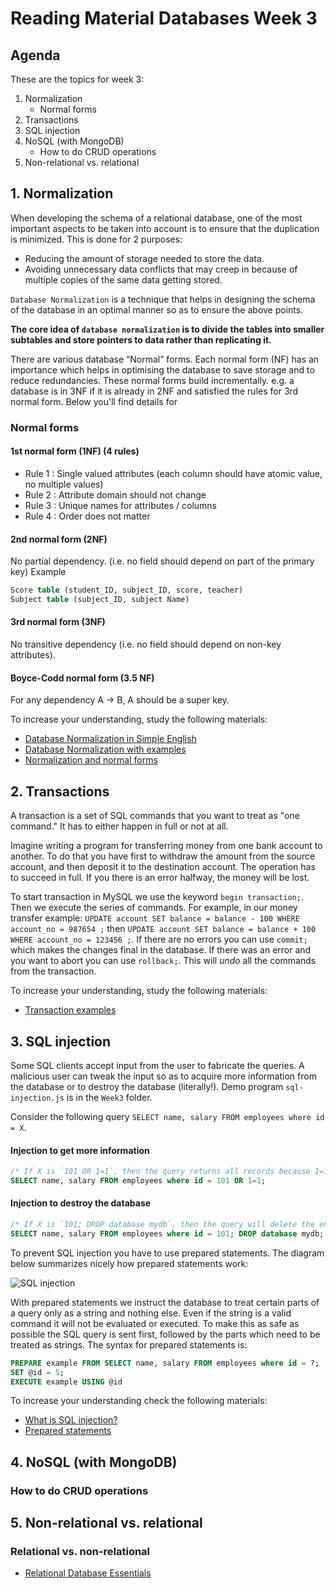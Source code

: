 # Reading Material Databases Week 3

## Agenda

These are the topics for week 3:

1. Normalization
   - Normal forms
2. Transactions
3. SQL injection
4. NoSQL (with MongoDB)
   - How to do CRUD operations
5. Non-relational vs. relational

## 1. Normalization

When developing the schema of a relational database, one of the most important aspects to be taken into account is to ensure that the duplication is minimized. This is done for 2 purposes:

- Reducing the amount of storage needed to store the data.
- Avoiding unnecessary data conflicts that may creep in because of multiple copies of the same data getting stored.

`Database Normalization` is a technique that helps in designing the schema of the database in an optimal manner so as to ensure the above points.

**The core idea of `database normalization` is to divide the tables into smaller subtables and store pointers to data rather than replicating it.**

There are various database “Normal” forms. Each normal form (NF) has an importance which helps in optimising the database to save storage and to reduce redundancies. These normal forms build incrementally. e.g. a database is in 3NF if it is already in 2NF and satisfied the rules for 3rd normal form. Below you'll find details for 

### Normal forms

#### 1st normal form (1NF) (4 rules)

- Rule 1 : Single valued attributes (each column should have atomic value, no multiple values)
- Rule 2 : Attribute domain should not change
- Rule 3 : Unique names for attributes / columns
- Rule 4 : Order does not matter

#### 2nd normal form (2NF)

No partial dependency. (i.e. no field should depend on part of the primary key)
Example

```sql
Score table (student_ID, subject_ID, score, teacher)
Subject table (subject_ID, subject Name)
```

#### 3rd normal form (3NF)

No transitive dependency (i.e. no field should depend on non-key attributes).

#### Boyce-Codd normal form (3.5 NF)

For any dependency A → B, A should be a super key.

To increase your understanding, study the following materials:

- [Database Normalization in Simple English](https://www.essentialsql.com/get-ready-to-learn-sql-database-normalization-explained-in-simple-english/)
- [Database Normalization with examples](https://www.studytonight.com/dbms/database-normalization.php)
- [Normalization and normal forms](https://hackr.io/blog/dbms-normalization)

## 2. Transactions

A transaction is a set of SQL commands that you want to treat as "one command." It has to either happen in full or not at all.

Imagine writing a program for transferring money from one bank account to another. To do that you have first to withdraw the amount from the source account, and then deposit it to the destination account. The operation has to succeed in full. If you there is an error halfway, the money will be lost.

To start transaction in MySQL we use the keyword `begin transaction;`. Then we execute the series of commands. For example, in our money transfer example: `UPDATE account SET balance = balance - 100 WHERE account_no = 987654 ;` then `UPDATE account SET balance = balance + 100 WHERE account_no = 123456 ;`. If there are no errors you can use `commit;` which makes the changes final in the database. If there was an error and you want to abort you can use `rollback;`. This will _undo_ all the commands from the transaction.

To increase your understanding, study the following materials:

- [Transaction examples](https://www.w3resource.com/sql/controlling-transactions.php)

## 3. SQL injection

Some SQL clients accept input from the user to fabricate the queries.
A malicious user can tweak the input so as to acquire more information from the database or
to destroy the database (literally!). Demo program `sql-injection.js` is in the `Week3` folder.

Consider the following query `SELECT name, salary FROM employees where id = X`.

#### Injection to get more information

```sql
/* If X is `101 OR 1=1`, then the query returns all records because 1=1 is always true */
SELECT name, salary FROM employees where id = 101 OR 1=1;
```

#### Injection to destroy the database

```sql
/* If X is `101; DROP database mydb`, then the query will delete the entire database */
SELECT name, salary FROM employees where id = 101; DROP database mydb;
```

To prevent SQL injection you have to use prepared statements. The diagram below summarizes nicely how prepared statements work:

![SQL injection](https://pics.me.me/prepared-statements-sol-injections-let-me-in-adult-swim-sol-62056759.png)

With prepared statements we instruct the database to treat certain parts of a query only as a string and nothing else. Even if the string is a valid command it will not be evaluated or executed. To make this as safe as possible the SQL query is sent first, followed by the parts which need to be treated as strings. The syntax for prepared statements is:

```sql
PREPARE example FROM SELECT name, salary FROM employees where id = ?;
SET @id = 5;
EXECUTE example USING @id
```

To increase your understanding check the following materials:

- [What is SQL injection?](https://www.youtube.com/watch?v=ciNHn38EyRc)
- [Prepared statements](https://www.databasejournal.com/features/mysql/a-guide-to-mysql-prepared-statements-and-parameterized-queries.html)

## 4. NoSQL (with MongoDB)

### How to do CRUD operations

## 5. Non-relational vs. relational

### Relational vs. non-relational

- [Relational Database Essentials](https://www.youtube.com/watch?v=GfBtPAB7NH0)
